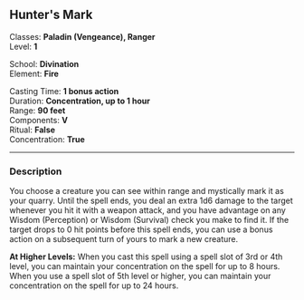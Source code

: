 ## Hunter's Mark

Classes: **Paladin (Vengeance), Ranger**  
Level: **1**  

School: **Divination**  
Element: **Fire**  

Casting Time: **1 bonus action**  
Duration: **Concentration, up to 1 hour**  
Range: **90 feet**  
Components: **V**  
Ritual: **False**  
Concentration: **True**  

------

### Description

You choose a creature you can see within range and mystically mark it as your quarry. Until the spell ends, you deal an extra 1d6 damage to the target whenever you hit it with a weapon attack, and you have advantage on any Wisdom (Perception) or Wisdom (Survival) check you make to find it. If the target drops to 0 hit points before this spell ends, you can use a bonus action on a subsequent turn of yours to mark a new creature.

**At Higher Levels:** When you cast this spell using a spell slot of 3rd or 4th level, you can maintain your concentration on the spell for up to 8 hours. When you use a spell slot of 5th level or higher, you can maintain your concentration on the spell for up to 24 hours.